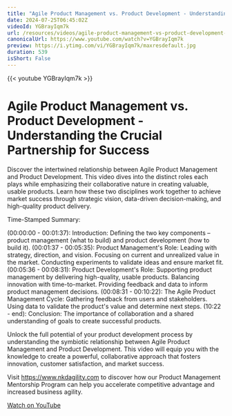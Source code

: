 ```yaml
---
title: "Agile Product Management vs. Product Development - Understanding the Crucial Partnership for Success"
date: 2024-07-25T06:45:02Z
videoId: YGBrayIqm7k
url: /resources/videos/agile-product-management-vs-product-development-understanding-the-crucial-partnership-for-success
canonicalUrl: https://www.youtube.com/watch?v=YGBrayIqm7k
preview: https://i.ytimg.com/vi/YGBrayIqm7k/maxresdefault.jpg
duration: 539
isShort: False
---
```


{{< youtube YGBrayIqm7k >}}

# Agile Product Management vs. Product Development - Understanding the Crucial Partnership for Success

Discover the intertwined relationship between Agile Product Management and Product Development. This video dives into the distinct roles each plays while emphasizing their collaborative nature in creating valuable, usable products. Learn how these two disciplines work together to achieve market success through strategic vision, data-driven decision-making, and high-quality product delivery.

Time-Stamped Summary:

(00:00:00 - 00:01:37): Introduction: Defining the two key components – product management (what to build) and product development (how to build it).
(00:01:37 - 00:05:35): Product Management's Role:
Leading with strategy, direction, and vision.
Focusing on current and unrealized value in the market.
Conducting experiments to validate ideas and ensure market fit.
(00:05:36 - 00:08:31): Product Development's Role:
Supporting product management by delivering high-quality, usable products.
Balancing innovation with time-to-market.
Providing feedback and data to inform product management decisions.
(00:08:31 - 00:10:22): The Agile Product Management Cycle:
Gathering feedback from users and stakeholders.
Using data to validate the product's value and determine next steps.
(10:22 - end): Conclusion: The importance of collaboration and a shared understanding of goals to create successful products.

Unlock the full potential of your product development process by understanding the symbiotic relationship between Agile Product Management and Product Development. This video will equip you with the knowledge to create a powerful, collaborative approach that fosters innovation, customer satisfaction, and market success.

Visit https://www.nkdagility.com to discover how our Product Management Mentorship Program can help you accelerate competitive advantage and increased business agility.

[Watch on YouTube](https://www.youtube.com/watch?v=YGBrayIqm7k)
